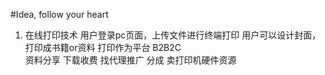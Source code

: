 #Idea, follow your heart
1.  在线打印技术 用户登录pc页面，上传文件进行终端打印 用户可以设计封面，打印成书籍or资料 
    打印作为平台 B2B2C  
    资料分享 下载收费
    找代理推广 分成
    卖打印机硬件资源
